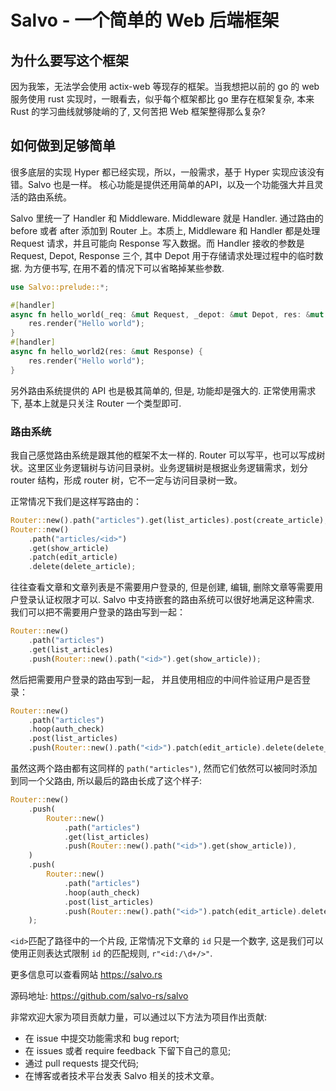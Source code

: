 # Salvo - 一个简单的 Web 后端框架

## 为什么要写这个框架

因为我笨，无法学会使用 actix-web 等现存的框架。当我想把以前的 go 的 web 服务使用 rust 实现时，一眼看去，似乎每个框架都比 go 里存在框架复杂, 本来 Rust 的学习曲线就够陡峭的了, 又何苦把 Web 框架整得那么复杂?



## 如何做到足够简单
很多底层的实现 Hyper 都已经实现，所以，一般需求，基于 Hyper 实现应该没有错。Salvo 也是一样。 核心功能是提供还用简单的API，以及一个功能强大并且灵活的路由系统。

Salvo 里统一了 Handler 和 Middleware. Middleware 就是 Handler. 通过路由的 before 或者 after 添加到 Router 上。本质上, Middleware 和 Handler 都是处理 Request 请求，并且可能向 Response 写入数据。而 Handler 接收的参数是 Request, Depot, Response 三个, 其中 Depot 用于存储请求处理过程中的临时数据. 为方便书写, 在用不着的情况下可以省略掉某些参数.

```rust
use Salvo::prelude::*;

#[handler]
async fn hello_world(_req: &mut Request, _depot: &mut Depot, res: &mut Response) {
    res.render("Hello world");
}
#[handler]
async fn hello_world2(res: &mut Response) {
    res.render("Hello world");
}
```

另外路由系统提供的 API 也是极其简单的, 但是, 功能却是强大的. 正常使用需求下, 基本上就是只关注 Router 一个类型即可.

### 路由系统

我自己感觉路由系统是跟其他的框架不太一样的. Router 可以写平，也可以写成树状。这里区业务逻辑树与访问目录树。业务逻辑树是根据业务逻辑需求，划分 router 结构，形成 router 树，它不一定与访问目录树一致。

正常情况下我们是这样写路由的：

```rust
Router::new().path("articles").get(list_articles).post(create_article);
Router::new()
    .path("articles/<id>")
    .get(show_article)
    .patch(edit_article)
    .delete(delete_article);
```

往往查看文章和文章列表是不需要用户登录的, 但是创建, 编辑, 删除文章等需要用户登录认证权限才可以. Salvo 中支持嵌套的路由系统可以很好地满足这种需求. 我们可以把不需要用户登录的路由写到一起：

```rust
Router::new()
    .path("articles")
    .get(list_articles)
    .push(Router::new().path("<id>").get(show_article));
```

然后把需要用户登录的路由写到一起， 并且使用相应的中间件验证用户是否登录：
```rust
Router::new()
    .path("articles")
    .hoop(auth_check)
    .post(list_articles)
    .push(Router::new().path("<id>").patch(edit_article).delete(delete_article));
```

虽然这两个路由都有这同样的 ```path("articles")```, 然而它们依然可以被同时添加到同一个父路由, 所以最后的路由长成了这个样子:

```rust
Router::new()
    .push(
        Router::new()
            .path("articles")
            .get(list_articles)
            .push(Router::new().path("<id>").get(show_article)),
    )
    .push(
        Router::new()
            .path("articles")
            .hoop(auth_check)
            .post(list_articles)
            .push(Router::new().path("<id>").patch(edit_article).delete(delete_article)),
    );
```

```<id>```匹配了路径中的一个片段, 正常情况下文章的 ```id``` 只是一个数字, 这是我们可以使用正则表达式限制 ```id``` 的匹配规则, ```r"<id:/\d+/>"```. 


更多信息可以查看网站 https://salvo.rs

源码地址: https://github.com/salvo-rs/salvo


非常欢迎大家为项目贡献力量，可以通过以下方法为项目作出贡献:

  - 在 issue 中提交功能需求和 bug report;
  - 在 issues 或者 require feedback 下留下自己的意见;
  - 通过 pull requests 提交代码;
  - 在博客或者技术平台发表 Salvo 相关的技术文章。